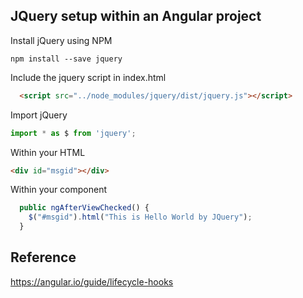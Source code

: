 ## JQuery setup within an Angular project

Install jQuery using NPM
```shell
npm install --save jquery
```

Include the jquery script in index.html
```html
  <script src="../node_modules/jquery/dist/jquery.js"></script>
```

Import jQuery
```typescript
import * as $ from 'jquery';
```
Within your HTML
```html
<div id="msgid"></div>
```
Within your component
```typescript
  public ngAfterViewChecked() {
    $("#msgid").html("This is Hello World by JQuery");
  }
```

## Reference
<a href="https://angular.io/guide/lifecycle-hooks">https://angular.io/guide/lifecycle-hooks</a>
